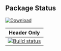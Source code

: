 ## Package Status

[ ![Download](https://api.bintray.com/packages/orhun/sesame/utfcpp%3Asesame/images/download.svg) ](https://bintray.com/orhun/sesame/utfcpp%3Asesame/_latestVersion)

| Header Only |
|:-----------:|
|[![Build status](https://ci.appveyor.com/api/projects/status/h86q6r9ey3duc1qb?svg=true)](https://ci.appveyor.com/project/birsoyo/conan-utfcpp)|
